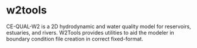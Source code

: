# w2tools
CE-QUAL-W2 is a 2D hydrodynamic and water quality model for reservoirs, estuaries, and rivers.  W2Tools provides utilities to aid the modeler in boundary condition file creation in correct fixed-format.
